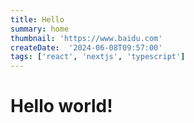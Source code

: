 ```yaml
---
title: Hello
summary: home
thumbnail: 'https://www.baidu.com'
createDate:  '2024-06-08T09:57:00'
tags: ['react', 'nextjs', 'typescript']
---
```

<h1>Hello world!</h1>